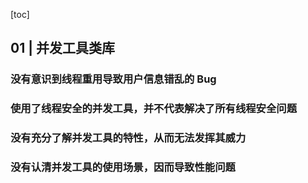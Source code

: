 [toc]

## 01 | 并发工具类库

### 没有意识到线程重用导致用户信息错乱的 Bug

### 使用了线程安全的并发工具，并不代表解决了所有线程安全问题

### 没有充分了解并发工具的特性，从而无法发挥其威力

### 没有认清并发工具的使用场景，因而导致性能问题